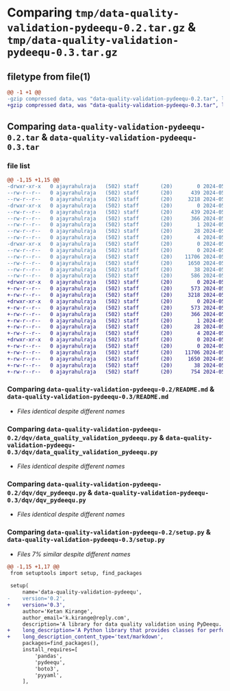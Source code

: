 # Comparing `tmp/data-quality-validation-pydeequ-0.2.tar.gz` & `tmp/data-quality-validation-pydeequ-0.3.tar.gz`

## filetype from file(1)

```diff
@@ -1 +1 @@
-gzip compressed data, was "data-quality-validation-pydeequ-0.2.tar", last modified: Mon May  6 09:55:28 2024, max compression
+gzip compressed data, was "data-quality-validation-pydeequ-0.3.tar", last modified: Tue May  7 03:08:38 2024, max compression
```

## Comparing `data-quality-validation-pydeequ-0.2.tar` & `data-quality-validation-pydeequ-0.3.tar`

### file list

```diff
@@ -1,15 +1,15 @@
-drwxr-xr-x   0 ajayrahulraja   (502) staff       (20)        0 2024-05-06 09:55:28.847597 data-quality-validation-pydeequ-0.2/
--rw-r--r--   0 ajayrahulraja   (502) staff       (20)      439 2024-05-06 09:55:28.847151 data-quality-validation-pydeequ-0.2/PKG-INFO
--rw-r--r--   0 ajayrahulraja   (502) staff       (20)     3218 2024-05-06 06:17:24.000000 data-quality-validation-pydeequ-0.2/README.md
-drwxr-xr-x   0 ajayrahulraja   (502) staff       (20)        0 2024-05-06 09:55:28.846562 data-quality-validation-pydeequ-0.2/data_quality_validation_pydeequ.egg-info/
--rw-r--r--   0 ajayrahulraja   (502) staff       (20)      439 2024-05-06 09:55:28.000000 data-quality-validation-pydeequ-0.2/data_quality_validation_pydeequ.egg-info/PKG-INFO
--rw-r--r--   0 ajayrahulraja   (502) staff       (20)      366 2024-05-06 09:55:28.000000 data-quality-validation-pydeequ-0.2/data_quality_validation_pydeequ.egg-info/SOURCES.txt
--rw-r--r--   0 ajayrahulraja   (502) staff       (20)        1 2024-05-06 09:55:28.000000 data-quality-validation-pydeequ-0.2/data_quality_validation_pydeequ.egg-info/dependency_links.txt
--rw-r--r--   0 ajayrahulraja   (502) staff       (20)       28 2024-05-06 09:55:28.000000 data-quality-validation-pydeequ-0.2/data_quality_validation_pydeequ.egg-info/requires.txt
--rw-r--r--   0 ajayrahulraja   (502) staff       (20)        4 2024-05-06 09:55:28.000000 data-quality-validation-pydeequ-0.2/data_quality_validation_pydeequ.egg-info/top_level.txt
-drwxr-xr-x   0 ajayrahulraja   (502) staff       (20)        0 2024-05-06 09:55:28.844797 data-quality-validation-pydeequ-0.2/dqv/
--rw-r--r--   0 ajayrahulraja   (502) staff       (20)        0 2024-05-06 06:16:20.000000 data-quality-validation-pydeequ-0.2/dqv/__init__.py
--rw-r--r--   0 ajayrahulraja   (502) staff       (20)    11706 2024-05-06 09:17:04.000000 data-quality-validation-pydeequ-0.2/dqv/data_quality_validation_pydeequ.py
--rw-r--r--   0 ajayrahulraja   (502) staff       (20)     1650 2024-05-06 09:01:46.000000 data-quality-validation-pydeequ-0.2/dqv/dqv_pydeequ.py
--rw-r--r--   0 ajayrahulraja   (502) staff       (20)       38 2024-05-06 09:55:28.847667 data-quality-validation-pydeequ-0.2/setup.cfg
--rw-r--r--   0 ajayrahulraja   (502) staff       (20)      586 2024-05-06 09:24:21.000000 data-quality-validation-pydeequ-0.2/setup.py
+drwxr-xr-x   0 ajayrahulraja   (502) staff       (20)        0 2024-05-07 03:08:38.064651 data-quality-validation-pydeequ-0.3/
+-rw-r--r--   0 ajayrahulraja   (502) staff       (20)      573 2024-05-07 03:08:38.064224 data-quality-validation-pydeequ-0.3/PKG-INFO
+-rw-r--r--   0 ajayrahulraja   (502) staff       (20)     3218 2024-05-06 06:17:24.000000 data-quality-validation-pydeequ-0.3/README.md
+drwxr-xr-x   0 ajayrahulraja   (502) staff       (20)        0 2024-05-07 03:08:38.063597 data-quality-validation-pydeequ-0.3/data_quality_validation_pydeequ.egg-info/
+-rw-r--r--   0 ajayrahulraja   (502) staff       (20)      573 2024-05-07 03:08:37.000000 data-quality-validation-pydeequ-0.3/data_quality_validation_pydeequ.egg-info/PKG-INFO
+-rw-r--r--   0 ajayrahulraja   (502) staff       (20)      366 2024-05-07 03:08:38.000000 data-quality-validation-pydeequ-0.3/data_quality_validation_pydeequ.egg-info/SOURCES.txt
+-rw-r--r--   0 ajayrahulraja   (502) staff       (20)        1 2024-05-07 03:08:37.000000 data-quality-validation-pydeequ-0.3/data_quality_validation_pydeequ.egg-info/dependency_links.txt
+-rw-r--r--   0 ajayrahulraja   (502) staff       (20)       28 2024-05-07 03:08:37.000000 data-quality-validation-pydeequ-0.3/data_quality_validation_pydeequ.egg-info/requires.txt
+-rw-r--r--   0 ajayrahulraja   (502) staff       (20)        4 2024-05-07 03:08:37.000000 data-quality-validation-pydeequ-0.3/data_quality_validation_pydeequ.egg-info/top_level.txt
+drwxr-xr-x   0 ajayrahulraja   (502) staff       (20)        0 2024-05-07 03:08:38.062210 data-quality-validation-pydeequ-0.3/dqv/
+-rw-r--r--   0 ajayrahulraja   (502) staff       (20)        0 2024-05-06 06:16:20.000000 data-quality-validation-pydeequ-0.3/dqv/__init__.py
+-rw-r--r--   0 ajayrahulraja   (502) staff       (20)    11706 2024-05-06 09:17:04.000000 data-quality-validation-pydeequ-0.3/dqv/data_quality_validation_pydeequ.py
+-rw-r--r--   0 ajayrahulraja   (502) staff       (20)     1650 2024-05-06 09:01:46.000000 data-quality-validation-pydeequ-0.3/dqv/dqv_pydeequ.py
+-rw-r--r--   0 ajayrahulraja   (502) staff       (20)       38 2024-05-07 03:08:38.064721 data-quality-validation-pydeequ-0.3/setup.cfg
+-rw-r--r--   0 ajayrahulraja   (502) staff       (20)      754 2024-05-07 03:08:31.000000 data-quality-validation-pydeequ-0.3/setup.py
```

### Comparing `data-quality-validation-pydeequ-0.2/README.md` & `data-quality-validation-pydeequ-0.3/README.md`

 * *Files identical despite different names*

### Comparing `data-quality-validation-pydeequ-0.2/dqv/data_quality_validation_pydeequ.py` & `data-quality-validation-pydeequ-0.3/dqv/data_quality_validation_pydeequ.py`

 * *Files identical despite different names*

### Comparing `data-quality-validation-pydeequ-0.2/dqv/dqv_pydeequ.py` & `data-quality-validation-pydeequ-0.3/dqv/dqv_pydeequ.py`

 * *Files identical despite different names*

### Comparing `data-quality-validation-pydeequ-0.2/setup.py` & `data-quality-validation-pydeequ-0.3/setup.py`

 * *Files 7% similar despite different names*

```diff
@@ -1,15 +1,17 @@
 from setuptools import setup, find_packages
 
 setup(
     name='data-quality-validation-pydeequ',
-    version='0.2',
+    version='0.3',
     author='Ketan Kirange',
     author_email='k.kirange@reply.com',
     description='A library for data quality validation using PyDeequ.',
+    long_description='A Python library that provides classes for performing data quality validation using Pydeequ.',
+    long_description_content_type='text/markdown',
     packages=find_packages(),
     install_requires=[
         'pandas',
         'pydeequ',
         'boto3',
         'pyyaml',  
     ],
```

